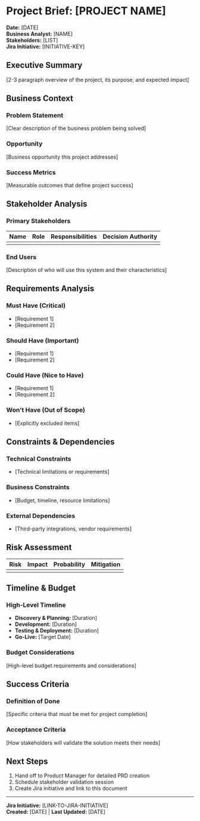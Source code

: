 # Project Brief: [PROJECT NAME]

**Date:** [DATE]  
**Business Analyst:** [NAME]  
**Stakeholders:** [LIST]  
**Jira Initiative:** [INITIATIVE-KEY]  

## Executive Summary
[2-3 paragraph overview of the project, its purpose, and expected impact]

## Business Context

### Problem Statement
[Clear description of the business problem being solved]

### Opportunity
[Business opportunity this project addresses]

### Success Metrics
[Measurable outcomes that define project success]

## Stakeholder Analysis

### Primary Stakeholders
| Name | Role | Responsibilities | Decision Authority |
|------|------|-----------------|-------------------|
| | | | |

### End Users
[Description of who will use this system and their characteristics]

## Requirements Analysis

### Must Have (Critical)
- [Requirement 1]
- [Requirement 2]

### Should Have (Important)
- [Requirement 1]
- [Requirement 2]

### Could Have (Nice to Have)
- [Requirement 1]
- [Requirement 2]

### Won't Have (Out of Scope)
- [Explicitly excluded items]

## Constraints & Dependencies

### Technical Constraints
- [Technical limitations or requirements]

### Business Constraints
- [Budget, timeline, resource limitations]

### External Dependencies
- [Third-party integrations, vendor requirements]

## Risk Assessment

| Risk | Impact | Probability | Mitigation |
|------|--------|-------------|------------|
| | | | |

## Timeline & Budget

### High-Level Timeline
- **Discovery & Planning:** [Duration]
- **Development:** [Duration]  
- **Testing & Deployment:** [Duration]
- **Go-Live:** [Target Date]

### Budget Considerations
[High-level budget requirements and considerations]

## Success Criteria

### Definition of Done
[Specific criteria that must be met for project completion]

### Acceptance Criteria
[How stakeholders will validate the solution meets their needs]

## Next Steps
1. Hand off to Product Manager for detailed PRD creation
2. Schedule stakeholder validation session
3. Create Jira initiative and link to this document

---

**Jira Initiative:** [LINK-TO-JIRA-INITIATIVE]  
**Created:** [DATE] | **Last Updated:** [DATE]